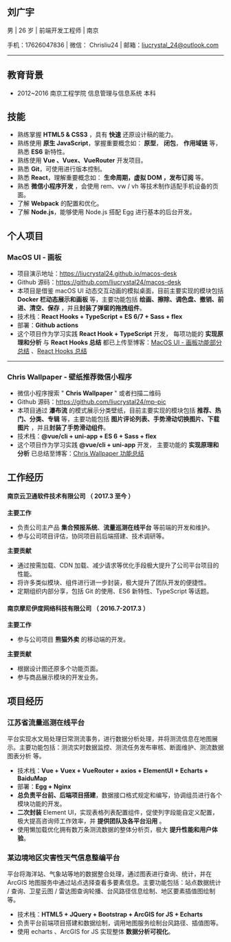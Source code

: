 ## 刘广宇

男 | 26 岁 | 前端开发工程师 | 南京

手机：17626047836 | 微信： Chrisliu24 | 邮箱：liucrystal_24@outlook.com

---

## 教育背景

- 2012~2016 南京工程学院 信息管理与信息系统 本科

## 技能

- 熟练掌握 **HTML5 & CSS3** ，具有 **快速** 还原设计稿的能力。
- 熟练使用 **原生 JavaScript**，掌握重要概念如： **原型**， **闭包**， **作用域链** 等，熟悉 **ES6** 新特性。
- 熟练使用 **Vue 、Vuex、VueRouter** 开发项目。
- 熟悉 **Git**，可使用进行版本控制。
- 熟悉 **React**，理解重要概念如： **生命周期，虚拟 DOM ，发布订阅** 等。
- 熟悉 **微信小程序开发** ，会使用 rem、vw / vh 等技术制作适配手机设备的页面。
- 了解 **Webpack** 的配置和优化。
- 了解 **Node.js**，能够使用 Node.js 搭配 Egg 进行基本的后台开发。

## 个人项目

### MacOS UI - 画板

- 项目演示地址：https://liucrystal24.github.io/macos-desk
- Github 源码：https://github.com/liucrystal24/macos-desk
- 本项目是借鉴 macOS UI 动态交互动画的模拟桌面，目前主要实现的模块包括 **Docker 栏动态展示和画板** 等，主要功能包括 **绘画、擦除、调色盘、撤销、前进、清空、保存** ，并且**封装了弹窗的拖拽组件**。
- 技术栈：**React Hooks + TypeScript + ES 6/7 + Sass + flex**
- 部署：**Github actions**
- 这个项目作为学习实践 **React Hook + TypeScript** 开发， 每项功能的 **实现原理和分析** 与 **React Hooks 总结** 都已上传至博客：[MacOS UI - 画板功能部分总结](https://github.com/liucrystal24/macos-desk/blob/master/README.md#%E6%80%BB%E7%BB%93) 、[React Hooks 总结](https://github.com/liucrystal24/Notebook/issues/19)

---

### Chris Wallpaper - 壁纸推荐微信小程序

- 微信小程序搜索 " **Chris Wallpaper** " 或者扫描二维码
- Github 源码：https://github.com/liucrystal24/mp-pic
- 本项目通过 **瀑布流** 的模式展示分类壁纸，目前主要实现的模块包括 **推荐、热门、分类、专辑** 等，主要功能包括 **图片评论列表、手势滑动切换图片、下载图片** ，并且**封装了手势滑动组件**。
- 技术栈：**@vue/cli + uni-app + ES 6 + Sass + flex**
- 这个项目作为学习实践 **@vue/cli + uni-app** 开发， 主要功能的 **实现原理和分析** 已总结至博客：[Chris Wallpaper 功能总结](https://github.com/liucrystal24/mp-pic)

## 工作经历

#### 南京云卫通软件技术有限公司 （ 2017.3 至今 ）

**主要工作**

- 负责公司主产品 **集合预报系统**、**流量巡测在线平台** 等前端的开发和维护。
- 参与公司项目评估，协同项目前后端搭建、技术调研等。

**主要贡献**

- 通过按需加载、CDN 加载、减少请求等优化手段极大提升了公司平台项目的性能。
- 将许多类似模块、组件进行进一步封装，极大提升了团队开发的便捷性。
- 定期组织内部分享，包括 Git 的使用、ES6 新特性、TypeScript 等话题。

#### 南京摩尼伊度网络科技有限公司 （ 2016.7-2017.3 ）

**主要工作**

- 参与公司项目 **熊猫外卖** 的移动端的开发。

**主要贡献**

- 根据设计图还原多个功能页面。
- 参与商品展示模块的开发业务。

## 项目经历

### 江苏省流量巡测在线平台

平台实现水文局处理日常测流事务，进行数据分析处理，并将测流信息在地图展示。主要功能包括：测流实时数据监控、测流任务发布审核、断面维护、测流数据图表分析 等。

- 技术栈：**Vue + Vuex + VueRouter + axios + ElementUI + Echarts + BaiduMap**
- 部署：**Egg + Nginx**
- **总负责平台前、后端项目搭建**，数据接口格式规定和编写，协调组员进行各个模块功能的开发。
- **二次封装** Element UI，实现表格列表配置组件，促使列字段能自定义配置，极大提高咨询师工作效率，并 **提供团队及各平台沿用** 。
- 使用懒加载优化拥有数万条测流数据的整体分析页，极大 **提升性能和用户体验**。

### 某边境地区灾害性天气信息整编平台

平台将海洋站、气象站等地的数据整合处理，通过图表进行查询、统计，并在 ArcGIS 地图服务中通过站点选择查看多要素信息。主要功能包括：站点数据统计 / 查询、卫星云图 / 雷达图查询轮播、台风路径信息绘制、地区要素插值图绘制 等。

- 技术栈：**HTML5 + JQuery + Bootstrap + ArcGIS for JS + Echarts**
- 负责平台前端项目搭建和数据绘制，调用地图服务绘制台风路径、插值图等。
- 使用 echarts 、ArcGIS for JS 实现整体 **数据分析可视化**。
